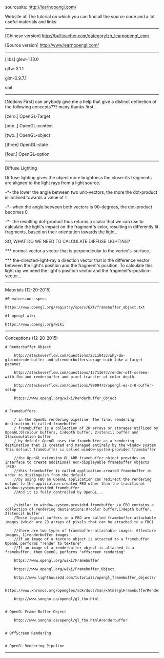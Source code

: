 sourcesite: http://learnopengl.com/

Website of The tutorial on which you can find all the source code and a lot useful materials and links:

************************************************************************************************************************
[Chinese version]
http://bullteacher.com/category/zh_learnopengl_com

[Source version]
http://www.learnopengl.com/

************************************************************************************************************************
[libs]
glew-1.13.0

glfw-3.1.1

glm-0.9.7.1

soil

************************************************************************************************************************
[Notions First]
can anybody give me a help that give a distinct definetion of the following concepts??? many thanks first..

[zero.] OpenGL-Target

[one..] OpenGL-context

[two..] OpenGL-object

[three] OpenGL-state

[four.] OpenGL-option

************************************************************************************************************************
Diffuse Lighting

  Diffuse lighting gives the object more brightness the closer its fragments are aligned to the light rays from a light source.
  
  -*- the lower the angle between two unit-vectors, the more the dot-product is inclined towards a value of 1.
  
  -*- when the angle between both vectors is 90-degrees, the dot-product becomes 0.
  
  -*- the resulting dot-product thus returns a scalar that we can use to calculate the light's impact on the fragment's color, resulting in differently lit fragments, based on their orientation towards  the light..
  
  SO, WHAT DO WE NEED TO CALCULATE DIFFUSE LIGHTING?
  
  ***  normal-vector    a vector that is perpendicular to the vertex's-surface..
  
  ***  the-directed-light-ray    a direction vector that is the difference vector between the light's position and the fragment's position. To calculate this light ray we need the light's position vector and the fragment's-position-vector...
  
************************************************************************************************************************
Materials (12-20-2015)

	#0 extensions specs
	
	https://www.opengl.org/registry/specs/EXT/framebuffer_object.txt
	
	#1 opengl wiki
	
	https://www.opengl.org/wiki

************************************************************************************************************************
Conceptions  (12-20-2015)

	# Renderbuffer Object

		http://stackoverflow.com/questions/23119433/why-do-glbindrenderbuffer-and-glrenderbufferstorage-each-take-a-target-paramet

		http://stackoverflow.com/questions/17711673/render-off-screen-with-fbo-and-renderbuffer-and-pixel-transfer-of-color-depth

		http://stackoverflow.com/questions/9909473/opengl-es-2-0-buffer-setup

		https://www.opengl.org/wiki/Renderbuffer_Object


	# Framebuffers
	
		/ in the OpenGL rendering pipeline  The final rendering destination is called framebuffer
		/ framebuffer is a collection of 2D arrays or storages utilized by OpenGL:0)colour buffers, 1)depth buffer, 2)stencil buffer and 3)accumulation buffer
		/ by default OpenGL uses the framebuffer as a rendering destination that is created and managed entirely by the window system  This default framebuffer is called window-system-provided framebuffer
		
		//the OpenGL extension GL_ARB_framebuffer_object provides an interface to create additional non-displayable framebuffer objects (FBO)
		//this framebuffer is called application-created framebuffer in order to distinguish from the default 
		//by using FBO an OpenGL application can redirect the rendering output to the application-created FBO other than the traditional window-system-provided framebuffer
		//And it is fully controlled by OpenGL...
		

		/similar to window-system-provided framebuffer /a FBO contains a collection of rendering destinations:0)color buffer,1)depth buffer, 2)stencil buffer
		/These logical buffers in a FBO are called framebuffer-attachable images (which are 2D arrays of pixels that can be attached to a FBO)
		
		//there are two types of framebuffer-attachable images: 0)texture images, 1)renderbuffer images
		//If an image of a texture object is attached to a framebuffer OpenGL performs "render to texture"
		//If an image of a renderbuffer object is attached to a framebuffer, then OpenGL performs "offscreen rendering"
		
		https://www.opengl.org/wiki/Framebuffer

		https://www.opengl.org/wiki/Framebuffer_Object

		http://www.lighthouse3d.com/tutorials/opengl_framebuffer_objects/

		https://www.khronos.org/opengles/sdk/docs/man/xhtml/glFramebufferRenderbuffer.xml

		http://www.songho.ca/opengl/gl_fbo.html


	# OpenGL Frame Buffer Object

		http://www.songho.ca/opengl/gl_fbo.html#renderbuffer


	# OffScreen Rendering

	
	# OpenGL Rendering Pipeline
	

************************************************************************************************************************

